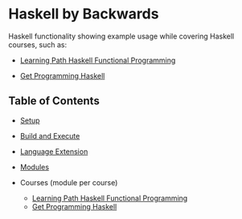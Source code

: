 # Haskell by Backwards

Haskell functionality showing example usage while covering Haskell courses, such as:

- [Learning Path Haskell Functional Programming](https://www.udemy.com/learning-path-haskell-functional-programming-and-haskell)

- [Get Programming Haskell](https://www.manning.com/books/get-programming-with-haskell)

## Table of Contents

- [Setup](docs/setup.md)

- [Build and Execute](docs/build-and-execute.md)

- [Language Extension](docs/language-extension.md)

- [Modules](docs/modules.md)

- Courses (module per course)
  - [Learning Path Haskell Functional Programming](learning-path-haskell-functional-programming/README.md)
  - [Get Programming Haskell](get-programming-haskell/README.md)
